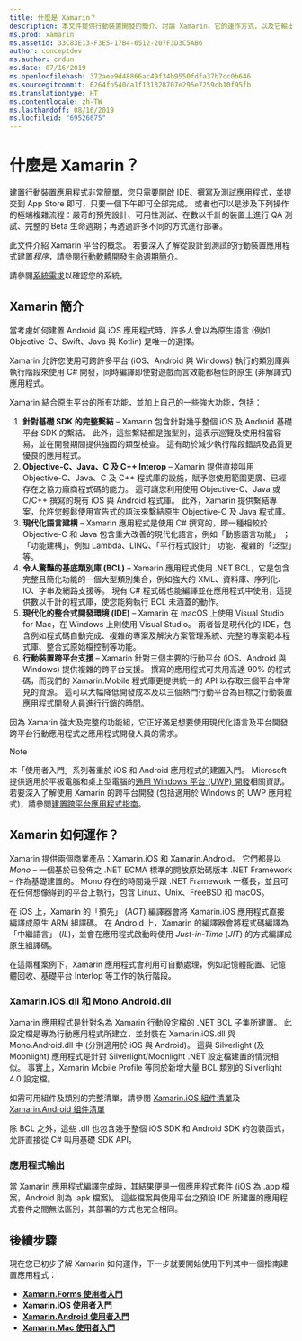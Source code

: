 ```yaml
---
title: 什麼是 Xamarin？
description: 本文件提供行動裝置開發的簡介、討論 Xamarin、它的運作方式，以及它輸出的應用程式。
ms.prod: xamarin
ms.assetid: 33C83E13-F3E5-17B4-6512-207F3D3C5AB6
author: conceptdev
ms.author: crdun
ms.date: 07/16/2019
ms.openlocfilehash: 372aee9d48866ac49f34b9550fdfa37b7cc0b646
ms.sourcegitcommit: 6264fb540ca1f131328707e295e7259cb10f95fb
ms.translationtype: HT
ms.contentlocale: zh-TW
ms.lasthandoff: 08/16/2019
ms.locfileid: "69526675"
---
```

# <a name="what-is-xamarin"></a>什麼是 Xamarin？

建置行動裝置應用程式非常簡單，您只需要開啟 IDE、撰寫及測試應用程式，並提交到 App Store 即可，只要一個下午即可全部完成。 或者也可以是涉及下列操作的極端複雜流程：嚴苛的預先設計、可用性測試、在數以千計的裝置上進行 QA 測試、完整的 Beta 生命週期；再透過許多不同的方式進行部署。

此文件介紹 Xamarin 平台的概念。 若要深入了解從設計到測試的行動裝置應用程式建置*程序*，請參閱[行動軟體開發生命週期簡介](~/cross-platform/get-started/introduction-to-mobile-sdlc.md)。

請參閱[系統需求](~/cross-platform/get-started/requirements.md#macos-requirements)以確認您的系統。

## <a name="introduction-to-xamarin"></a>Xamarin 簡介

當考慮如何建置 Android 與 iOS 應用程式時，許多人會以為原生語言 (例如 Objective-C、Swift、Java 與 Kotlin) 是唯一的選擇。

Xamarin 允許您使用可跨許多平台 (iOS、Android 與 Windows) 執行的類別庫與執行階段來使用 C# 開發，同時編譯即使對遊戲而言效能都極佳的原生 (非解譯式) 應用程式。

Xamarin 結合原生平台的所有功能，並加上自己的一些強大功能，包括：

1. **針對基礎 SDK 的完整繫結** – Xamarin 包含針對幾乎整個 iOS 及 Android 基礎平台 SDK 的繫結。 此外，這些繫結都是強型別，這表示巡覽及使用相當容易，並在開發期間提供強固的類型檢查。 這有助於減少執行階段錯誤及品質更優良的應用程式。
1. **Objective-C、Java、C 及 C++ Interop** – Xamarin 提供直接叫用 Objective-C、Java、C 及 C++ 程式庫的設施，賦予您使用範圍更廣、已經存在之協力廠商程式碼的能力。 這可讓您利用使用 Objective-C、Java 或 C/C++ 撰寫的現有 iOS 與 Android 程式庫。 此外，Xamarin 提供繫結專案，允許您輕鬆使用宣告式的語法來繫結原生 Objective-C 及 Java 程式庫。
1. **現代化語言建構** – Xamarin 應用程式是使用 C# 撰寫的，即一種相較於 Objective-C 和 Java 包含重大改善的現代化語言，例如「動態語言功能」  ；「功能建構」，例如 Lambda、LINQ、「平行程式設計」  功能、複雜的「泛型」等。
1. **令人驚豔的基底類別庫 (BCL)** – Xamarin 應用程式使用 .NET BCL，它是包含完整且簡化功能的一個大型類別集合，例如強大的 XML、資料庫、序列化、IO、字串及網路支援等。 現有 C# 程式碼也能編譯並在應用程式中使用，這提供數以千計的程式庫，使您能夠執行 BCL 未涵蓋的動作。
1. **現代化的整合式開發環境 (IDE)** – Xamarin 在 macOS 上使用 Visual Studio for Mac，在 Windows 上則使用 Visual Studio。 兩者皆是現代化的 IDE，包含例如程式碼自動完成、複雜的專案及解決方案管理系統、完整的專案範本程式庫、整合式原始檔控制等功能。
1. **行動裝置跨平台支援** – Xamarin 針對三個主要的行動平台 (iOS、Android 與 Windows) 提供複雜的跨平台支援。 撰寫的應用程式可共用高達 90% 的程式碼，而我們的 Xamarin.Mobile 程式庫更提供統一的 API 以存取三個平台中常見的資源。 這可以大幅降低開發成本及以三個熱門行動平台為目標之行動裝置應用程式開發人員進行行銷的時間。

因為 Xamarin 強大及完整的功能組，它正好滿足想要使用現代化語言及平台開發跨平台行動應用程式之應用程式開發人員的需求。

> [!NOTE]
> 本「使用者入門」系列著重於 iOS 和 Android 應用程式的建置入門。 Microsoft 提供適用於平板電腦和桌上型電腦的[通用 Windows 平台 (UWP) 開發](https://docs.microsoft.com/windows/uwp/develop/)相關資訊。 若要深入了解使用 Xamarin 的跨平台開發 (包括適用於 Windows 的 UWP 應用程式)，請參閱[建置跨平台應用程式指南](~/cross-platform/app-fundamentals/building-cross-platform-applications/index.md)。

## <a name="how-does-xamarin-work"></a>Xamarin 如何運作？

Xamarin 提供兩個商業產品：Xamarin.iOS 和 Xamarin.Android。 它們都是以 *Mono* – 一個基於已發佈之 .NET ECMA 標準的開放原始碼版本 .NET Framework – 作為基礎建置的。 Mono 存在的時間幾乎跟 .NET Framework 一樣長，並且可在任何想像得到的平台上執行，包含 Linux、Unix、FreeBSD 和 macOS。

在 iOS 上，Xamarin 的「預先」  (*AOT*) 編譯器會將 Xamarin.iOS 應用程式直接編譯成原生 ARM 組譯碼。 在 Android 上，Xamarin 的編譯器會將程式碼編譯為「中繼語言」  (*IL*)，並會在應用程式啟動時使用 *Just-in-Time* (*JIT*) 的方式編譯成原生組譯碼。

在這兩種案例下，Xamarin 應用程式會利用可自動處理，例如記憶體配置、記憶體回收、基礎平台 Interlop 等工作的執行階段。

### <a name="xamariniosdll-and-monoandroiddll"></a>Xamarin.iOS.dll 和 Mono.Android.dll

Xamarin 應用程式是針對名為 Xamarin 行動設定檔的 .NET BCL 子集所建置。 此設定檔是專為行動應用程式所建立，並封裝在 Xamarin.iOS.dll 與 Mono.Android.dll 中 (分別適用於 iOS 與 Android)。 這與 Silverlight (及 Moonlight) 應用程式是針對 Silverlight/Moonlight .NET 設定檔建置的情況相似。 事實上，Xamarin Mobile Profile 等同於新增大量 BCL 類別的 Silverlight 4.0 設定檔。

如需可用組件及類別的完整清單，請參閱 [Xamarin.iOS 組件清單](~/cross-platform/internals/available-assemblies.md?context=xamarin/ios)及 [Xamarin.Android 組件清單](~/cross-platform/internals/available-assemblies.md?context=xamarin/android)

除 BCL 之外，這些 .dll 也包含幾乎整個 iOS SDK 和 Android SDK 的包裝函式，允許直接從 C# 叫用基礎 SDK API。

### <a name="application-output"></a>應用程式輸出

當 Xamarin 應用程式編譯完成時，其結果便是一個應用程式套件 (iOS 為 .app 檔案，Android 則為 .apk 檔案)。 這些檔案與使用平台之預設 IDE 所建置的應用程式套件之間無法區別，其部署的方式也完全相同。

## <a name="next-steps"></a>後續步驟

現在您已初步了解 Xamarin 如何運作，下一步就要開始使用下列其中一個指南建置應用程式：

- [**Xamarin.Forms 使用者入門**](~/get-started/index.yml)
- [**Xamarin.iOS 使用者入門**](~/ios/get-started/hello-ios/index.md)
- [**Xamarin.Android 使用者入門**](~/android/get-started/hello-android/index.md)
- [**Xamarin.Mac 使用者入門**](~/mac/get-started/hello-mac.md)
